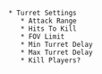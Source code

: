     * Turret Settings
	   * Attack Range
	   * Hits To Kill
	   * FOV Limit
	   * Min Turret Delay
	   * Max Turret Delay
	   * Kill Players?